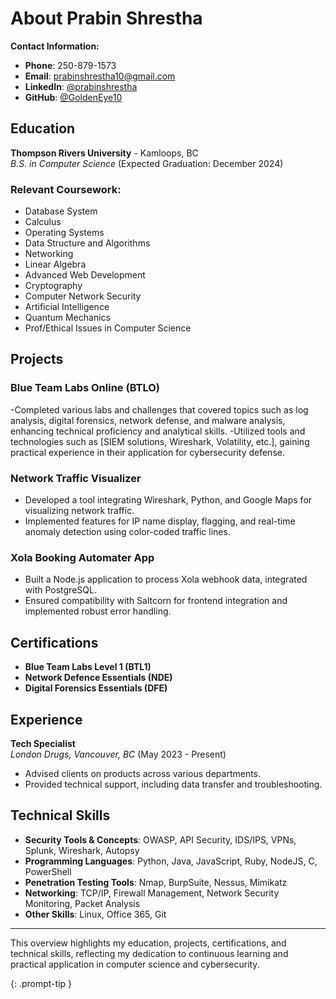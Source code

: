# About Prabin Shrestha

**Contact Information:**
- **Phone**: 250-879-1573
- **Email**: prabinshrestha10@gmail.com
- **LinkedIn**: [@prabinshrestha](https://linkedin.com/in/prabinshrestha)
- **GitHub**: [@GoldenEye10](https://github.com/GoldenEye10)

## Education

**Thompson Rivers University** - Kamloops, BC  
*B.S. in Computer Science* (Expected Graduation: December 2024)

### Relevant Coursework:
- Database System
- Calculus
- Operating Systems
- Data Structure and Algorithms
- Networking
- Linear Algebra
- Advanced Web Development
- Cryptography
- Computer Network Security
- Artificial Intelligence
- Quantum Mechanics
- Prof/Ethical Issues in Computer Science

## Projects

### Blue Team Labs Online (BTLO)
-Completed various labs and challenges that covered topics such as log analysis, digital forensics, network defense,
and malware analysis, enhancing technical proficiency and analytical skills.
-Utilized tools and technologies such as [SIEM solutions, Wireshark, Volatility, etc.], gaining practical experience in
their application for cybersecurity defense.

### Network Traffic Visualizer
- Developed a tool integrating Wireshark, Python, and Google Maps for visualizing network traffic.
- Implemented features for IP name display, flagging, and real-time anomaly detection using color-coded traffic lines.

### Xola Booking Automater App
- Built a Node.js application to process Xola webhook data, integrated with PostgreSQL.
- Ensured compatibility with Saltcorn for frontend integration and implemented robust error handling.

## Certifications
- **Blue Team Labs Level 1 (BTL1)**
- **Network Defence Essentials (NDE)**
- **Digital Forensics Essentials (DFE)**

## Experience

**Tech Specialist**  
*London Drugs, Vancouver, BC* (May 2023 - Present)
- Advised clients on products across various departments.
- Provided technical support, including data transfer and troubleshooting.

## Technical Skills

- **Security Tools & Concepts**: OWASP, API Security, IDS/IPS, VPNs, Splunk, Wireshark, Autopsy
- **Programming Languages**: Python, Java, JavaScript, Ruby, NodeJS, C, PowerShell
- **Penetration Testing Tools**: Nmap, BurpSuite, Nessus, Mimikatz
- **Networking**: TCP/IP, Firewall Management, Network Security Monitoring, Packet Analysis
- **Other Skills**: Linux, Office 365, Git

---

This overview highlights my education, projects, certifications, and technical skills, reflecting my dedication to continuous learning and practical application in computer science and cybersecurity.

{: .prompt-tip }
